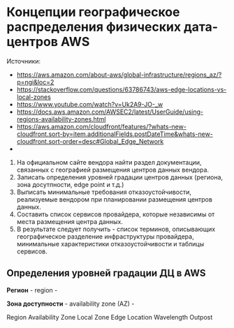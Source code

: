 # Концепции географическое распределения физических дата-центров AWS

Источники:
- https://aws.amazon.com/about-aws/global-infrastructure/regions_az/?p=ngi&loc=2
- https://stackoverflow.com/questions/63786743/aws-edge-locations-vs-local-zones
- https://www.youtube.com/watch?v=Uk2A9-JO-_w
- https://docs.aws.amazon.com/AWSEC2/latest/UserGuide/using-regions-availability-zones.html
- https://aws.amazon.com/cloudfront/features/?whats-new-cloudfront.sort-by=item.additionalFields.postDateTime&whats-new-cloudfront.sort-order=desc#Global_Edge_Network
-

1. На официальном сайте вендора найти раздел документации, связанных с географией размещения центров данных вендора.
2. Записать определения уровней градации центров данных (региона, зона досутпности, edge point и т.д.)
3. Выписать минимальные требования отказоустойчивости, реализуемые вендором при планировании размещения центров данных.
4. Составить список сервисов провайдера, которые независимы от места размещения центра данных.
5. В результате следует получить - список терминов, описывающих географическое разделение инфраструктуры провайдера, минимальные характеристики отказоустойчивости и таблицы сервисов.

## Определения уровней градации ДЦ в AWS

**Регион** - region -

**Зона доступности** - availability zone (AZ) -

Region
Availability Zone
Local Zone
Edge Location
Wavelength
Outpost

